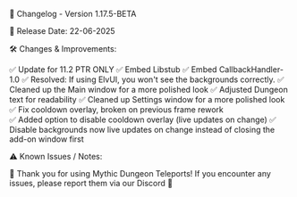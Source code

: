 📜 Changelog - Version 1.17.5-BETA

📅 Release Date: 22-06-2025

🛠️ Changes & Improvements:

✅ Update for 11.2 PTR ONLY
✅ Embed Libstub
✅ Embed CallbackHandler-1.0
✅ Resolved: If using ElvUI, you won't see the backgrounds correctly.
✅ Cleaned up the Main window for a more polished look
✅ Adjusted Dungeon text for readability
✅ Cleaned up Settings window for a more polished look
✅ Fix cooldown overlay, broken on previous frame rework  
✅ Added option to disable cooldown overlay (live updates on change)
✅ Disable backgrounds now live updates on change instead of closing the add-on window first

⚠️ Known Issues / Notes:



🚀 Thank you for using Mythic Dungeon Teleports! If you encounter any issues, please report them via our Discord 🚀
